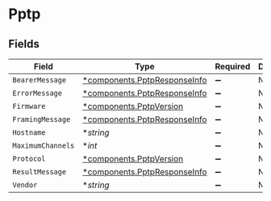 # Pptp


## Fields

| Field                                                                       | Type                                                                        | Required                                                                    | Description                                                                 |
| --------------------------------------------------------------------------- | --------------------------------------------------------------------------- | --------------------------------------------------------------------------- | --------------------------------------------------------------------------- |
| `BearerMessage`                                                             | [*components.PptpResponseInfo](../../models/components/pptpresponseinfo.md) | :heavy_minus_sign:                                                          | N/A                                                                         |
| `ErrorMessage`                                                              | [*components.PptpResponseInfo](../../models/components/pptpresponseinfo.md) | :heavy_minus_sign:                                                          | N/A                                                                         |
| `Firmware`                                                                  | [*components.PptpVersion](../../models/components/pptpversion.md)           | :heavy_minus_sign:                                                          | N/A                                                                         |
| `FramingMessage`                                                            | [*components.PptpResponseInfo](../../models/components/pptpresponseinfo.md) | :heavy_minus_sign:                                                          | N/A                                                                         |
| `Hostname`                                                                  | **string*                                                                   | :heavy_minus_sign:                                                          | N/A                                                                         |
| `MaximumChannels`                                                           | **int*                                                                      | :heavy_minus_sign:                                                          | N/A                                                                         |
| `Protocol`                                                                  | [*components.PptpVersion](../../models/components/pptpversion.md)           | :heavy_minus_sign:                                                          | N/A                                                                         |
| `ResultMessage`                                                             | [*components.PptpResponseInfo](../../models/components/pptpresponseinfo.md) | :heavy_minus_sign:                                                          | N/A                                                                         |
| `Vendor`                                                                    | **string*                                                                   | :heavy_minus_sign:                                                          | N/A                                                                         |